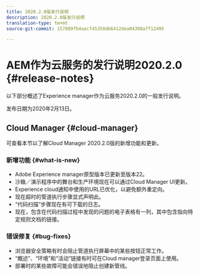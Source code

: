 ```yaml
---
title: 2020.2.0版发行说明
description: 2020.2.0版发行说明
translation-type: tm+mt
source-git-commit: 157809fb4aacf45358db6412dea04398a7f12495

---
```



# AEM作为云服务的发行说明2020.2.0 {#release-notes}

以下部分概述了Experience manager作为云服务2020.2.0的一般发行说明。

发布日期为2020年2月13日。

## Cloud Manager {#cloud-manager}

可查看本节以了解Cloud Manager 2020.2.0版的新增功能和更新。

### 新增功能 {#what-is-new}

* Adobe Experience manager原型版本已更新至版本22。
* 沙箱／演示程序中的舞台和生产环境现在可以通过Cloud Manager UI更新。
* Experience cloud通知中使用的URL已优化，以避免额外重定向。
* 现在超时的管道执行步骤显式声明此。
* “代码扫描”步骤现在有可下载的日志。
* 现在，包含在代码扫描过程中发现的问题的电子表格有一列，其中包含指向特定规则文档的链接。

### 错误修复 {#bug-fixes}

* 浏览器安全策略有时会阻止管道执行屏幕中的某些按钮正常工作。
* “概述”、“环境”和“活动”链接有时可在Cloud manager登录页面上使用。
* 部署时的某些故障可能会错误地阻止创建新管线。